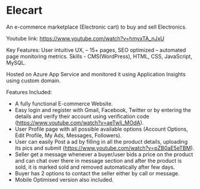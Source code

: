 # Elecart
An e-commerce marketplace (Electronic cart) to buy and sell Electronics.

Youtube link: https://www.youtube.com/watch?v=hmyxTA_nJxU

Key Features: User intuitive UX, – 15+ pages, SEO optimized – automated page monitoring metrics. Skills - CMS(WordPress), HTML, CSS, JavaScript, MySQL.

Hosted on Azure App Service and monitored it using Application Insights using custom domain.

Features Included:
- A fully functional E-commerce Website.
- Easy login and register with Gmail, Facebook, Twitter or by entering the details and verify their account using verification code (https://www.youtube.com/watch?v=aeTwlj_MOdA).
- User Profile page with all possible available options (Account Options, Edit Profile, My Ads, Messages, Followers).
- User can easily Post a ad by filling in all the product details, uploading its pics and submit (https://www.youtube.com/watch?v=pZB0aE5eTBM).
- Seller get a message whenever a buyer/user bids a price on the product and can chat over there in message section and after the product is sold, it is marked sold and removed automatically after few days.
- Buyer has 2 options to contact the seller either by call or message.
- Mobile Optimised version also included.
